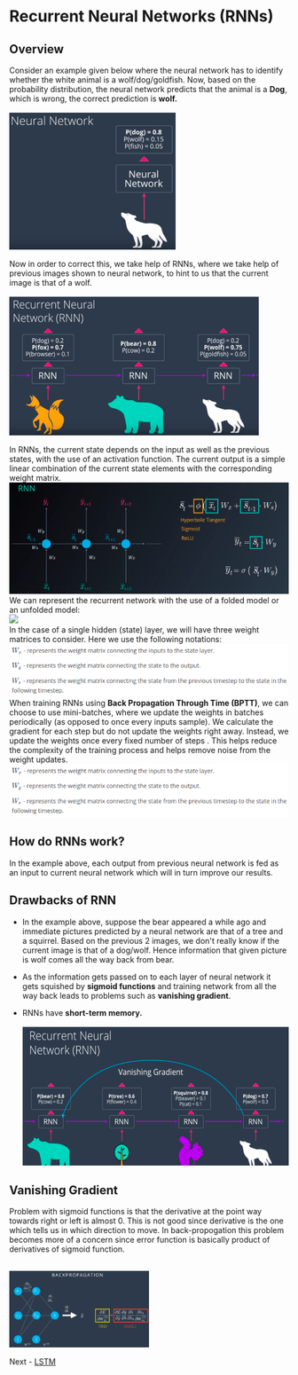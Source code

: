 # Recurrent Neural Networks (RNNs)

## Overview

Consider an example given below where the neural network has to identify whether the white animal is a wolf/dog/goldfish. Now, based
on the probability distribution, the neural network predicts that the animal is a **Dog**, which is wrong, the correct prediction is
**wolf.** <br><br>
<img src="./images/01. traditional neural network.png" width="300px"></img>

Now in order to correct this, we take help of RNNs, where we take help of previous images shown to neural network, to hint to us that
the current image is that of a wolf.<br><br>
<img src="./images/02. RNN.png" width="450px" height="250px"></img>

In RNNs, the current state depends on the input as well as the previous states, with the use of an activation function. The current output is a simple linear combination of the current state elements with the corresponding weight matrix.<br>
<img src="./images/01. rnn_overview.png"></img><br>
We can represent the recurrent network with the use of a folded model or an unfolded model:<br>
<img src="./images/02. folded_unfolded_rnns.png"></img><br>
In the case of a single hidden (state) layer, we will have three weight matrices to consider. Here we use the following notations:<br>
<img src="./images/04. unfolded_terminologies.png"></img><br>
When training RNNs using **Back Propagation Through Time (BPTT)**, we can choose to use mini-batches, where we update the weights in batches periodically (as opposed to once every inputs sample). We calculate the gradient for each step but do not update the weights right away. Instead, we update the weights once every fixed number of steps . This helps reduce the complexity of the training process and helps remove noise from the weight updates. <br>
<img src="./images/04. unfolded_terminologies.png"></img><br>

## How do RNNs work?

In the example above, each output from previous neural network is fed as an input to current neural network which will in turn improve 
our results.<br>

## Drawbacks of RNN
* In the example above, suppose the bear appeared a while ago and immediate pictures predicted by a neural network are that of a tree and a squirrel. Based on the previous 2 images, we don't really know if the current image is that of a dog/wolf. Hence information that given picture is wolf comes all the way back from bear.

* As the information gets passed on to each layer of neural network it gets squished by **sigmoid functions** and training network from all the way back leads to problems such as **vanishing gradient**.

* RNNs have **short-term memory.**<br><br>
<img src="./images/04. Drawbacks_of_RNN.png" width="500px" height="250px"></img>

## Vanishing Gradient
Problem with sigmoid functions is that the derivative at the point way towards right or left is almost 0. This is not good since derivative is the one which tells us in which direction to move. In back-propogation this problem becomes more of a concern since error function is basically product of derivatives of sigmoid function.<br><br>

<img src="./images/vanish_grad_1.png" width="50%" height="50%"></img>





Next -  [LSTM](https://github.com/purvasingh96/Deep-learning-with-neural-networks/blob/master/Notes/Ch_9_Recurrent_Neural_Networks/LSTM.md)

